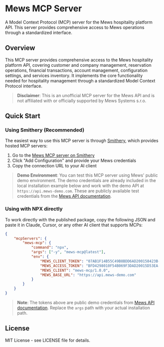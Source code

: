 # Mews MCP Server

A Model Context Protocol (MCP) server for the Mews hospitality platform API. This server provides comprehensive access to Mews operations through a standardized interface.

## Overview

This MCP server provides comprehensive access to the Mews hospitality platform API, covering customer and company management, reservation operations, financial transactions, account management, configuration settings, and services inventory. It implements the core functionality needed for hospitality management through a standardized Model Context Protocol interface.

> **Disclaimer**: This is an unofficial MCP server for the Mews API and is not affiliated with or officially supported by Mews Systems s.r.o.

## Quick Start

### Using Smithery (Recommended)

The easiest way to use this MCP server is through [Smithery](https://smithery.ai), which provides hosted MCP servers:

1. Go to the [Mews MCP server on Smithery](https://smithery.ai/server/@code-rabi/mews-mcp)
2. Click "Add Configuration" and provide your Mews credentials
3. Copy the connection URL to your AI client

> **Demo Environment**: You can test this MCP server using Mews' public demo environment. The demo credentials are already included in the local installation example below and work with the demo API at `https://api.mews-demo.com`. These are publicly available test credentials from the [Mews API documentation](https://mews-systems.gitbook.io/connector-api/guidelines/environments#api-tokens-gross-pricing-environment).

### Using with NPX directly 

To work directly with the published package, copy the following JSON and paste it in Claude, Cursor, or any other AI client that supports MCPs:

```json
{
    "mcpServers": {
        "mews-mcp": {
            "command": "npx",
            "args": ["-y", "mews-mcp@latest"],
            "env": {
                "MEWS_CLIENT_TOKEN": "07AB1F14B55C49B8BDD6AD200158423B-273A4497AFF5E20566D7199DB3DC2BA",
                "MEWS_ACCESS_TOKEN": "BFD4298010F54B069F3DAD20015D53EA-D5561FADFBA4EFC8EA4C179C6BC461F",
                "MEWS_CLIENT": "mews-mcp/1.0.0",
                "MEWS_BASE_URL": "https://api.mews-demo.com"
            }
        }
    }
}
```

> **Note**: The tokens above are public demo credentials from [Mews API documentation](https://mews-systems.gitbook.io/connector-api/guidelines/environments#api-tokens-gross-pricing-environment). Replace the `args` path with your actual installation path.


## License

MIT License - see LICENSE file for details. 